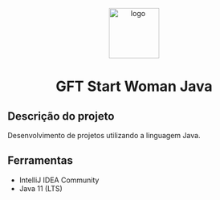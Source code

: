<p align="center">
  <img width="100" height="100" alt="logo" src="https://user-images.githubusercontent.com/81054281/163505290-4399e7b1-be6f-4a54-b264-33d13e87a34e.png">
</p>

<h1 align="center">GFT Start Woman Java</h1>

## Descrição do projeto

Desenvolvimento de projetos utilizando a linguagem Java.

## Ferramentas

- IntelliJ IDEA Community
- Java 11 (LTS)

##
